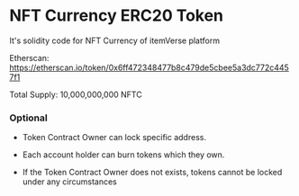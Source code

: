 # NFT Currency ERC20 Token

It's solidity code for NFT Currency of itemVerse platform

Etherscan: https://etherscan.io/token/0x6ff472348477b8c479de5cbee5a3dc772c4457f1

Total Supply: 10,000,000,000 NFTC

### Optional

- Token Contract Owner can lock specific address.

- Each account holder can burn tokens which they own.

- If the Token Contract Owner does not exists, tokens cannot be locked under any circumstances